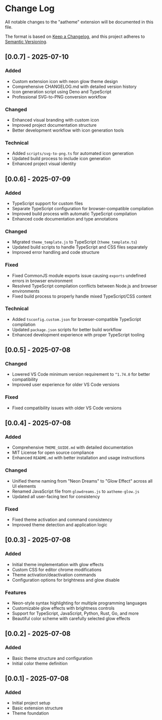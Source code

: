 # Change Log

All notable changes to the "aatheme" extension will be documented in this file.

The format is based on [Keep a Changelog](http://keepachangelog.com/), and this project adheres to [Semantic Versioning](https://semver.org/).

## [0.0.7] - 2025-07-10

### Added
- Custom extension icon with neon glow theme design
- Comprehensive CHANGELOG.md with detailed version history
- Icon generation script using Deno and TypeScript
- Professional SVG-to-PNG conversion workflow

### Changed
- Enhanced visual branding with custom icon
- Improved project documentation structure
- Better development workflow with icon generation tools

### Technical
- Added `scripts/svg-to-png.ts` for automated icon generation
- Updated build process to include icon generation
- Enhanced project visual identity

## [0.0.6] - 2025-07-09

### Added
- TypeScript support for custom files
- Separate TypeScript configuration for browser-compatible compilation
- Improved build process with automatic TypeScript compilation
- Enhanced code documentation and type annotations

### Changed
- Migrated `theme_template.js` to TypeScript (`theme_template.ts`)
- Updated build scripts to handle TypeScript and CSS files separately
- Improved error handling and code structure

### Fixed
- Fixed CommonJS module exports issue causing `exports` undefined errors in browser environment
- Resolved TypeScript compilation conflicts between Node.js and browser environments
- Fixed build process to properly handle mixed TypeScript/CSS content

### Technical
- Added `tsconfig.custom.json` for browser-compatible TypeScript compilation
- Updated `package.json` scripts for better build workflow
- Enhanced development experience with proper TypeScript tooling

## [0.0.5] - 2025-07-08

### Changed
- Lowered VS Code minimum version requirement to `^1.74.0` for better compatibility
- Improved user experience for older VS Code versions

### Fixed
- Fixed compatibility issues with older VS Code versions

## [0.0.4] - 2025-07-08

### Added
- Comprehensive `THEME_GUIDE.md` with detailed documentation
- MIT License for open source compliance
- Enhanced `README.md` with better installation and usage instructions

### Changed
- Unified theme naming from "Neon Dreams" to "Glow Effect" across all UI elements
- Renamed JavaScript file from `glowdreams.js` to `aatheme-glow.js`
- Updated all user-facing text for consistency

### Fixed
- Fixed theme activation and command consistency
- Improved theme detection and application logic

## [0.0.3] - 2025-07-08

### Added
- Initial theme implementation with glow effects
- Custom CSS for editor chrome modifications
- Theme activation/deactivation commands
- Configuration options for brightness and glow disable

### Features
- Neon-style syntax highlighting for multiple programming languages
- Customizable glow effects with brightness controls
- Support for TypeScript, JavaScript, Python, Rust, Go, and more
- Beautiful color scheme with carefully selected glow effects

## [0.0.2] - 2025-07-08

### Added
- Basic theme structure and configuration
- Initial color theme definition

## [0.0.1] - 2025-07-08

### Added
- Initial project setup
- Basic extension structure
- Theme foundation